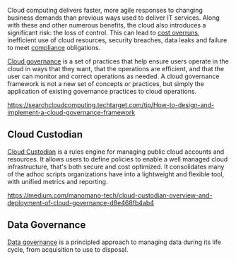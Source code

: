 
Cloud computing delivers faster, more agile responses to changing business demands than previous ways used to deliver IT services. Along with these and other numerous benefits, the cloud also introduces a significant risk: the loss of control. This can lead to [cost overruns](finops), inefficient use of cloud resources, security breaches, data leaks and failure to meet [compliance](compliance) obligations.


[Cloud governance](  https://www.cloudhealthtech.com/blog/what-is-cloud-governance ) is a set of practices that help ensure users operate in the cloud in ways that they want, that the operations are efficient, and that the user can monitor and correct operations as needed. A cloud governance framework is not a new set of concepts or practices, but simply the application of existing governance practices to cloud operations.


https://searchcloudcomputing.techtarget.com/tip/How-to-design-and-implement-a-cloud-governance-framework


## Cloud Custodian


[Cloud Custodian]( https://github.com/cloud-custodian/cloud-custodian)  is a rules engine for managing public cloud accounts and resources. It allows users to define policies to enable a well managed cloud infrastructure, that's both secure and cost optimized. It consolidates many of the adhoc scripts organizations have into a lightweight and flexible tool, with unified metrics and reporting.

https://medium.com/manomano-tech/cloud-custodian-overview-and-deployment-of-cloud-governance-d8e468fb4ab4


## Data Governance

[Data governance](Data-Governance) is a principled approach to managing data during its life cycle, from acquisition to use to disposal.


